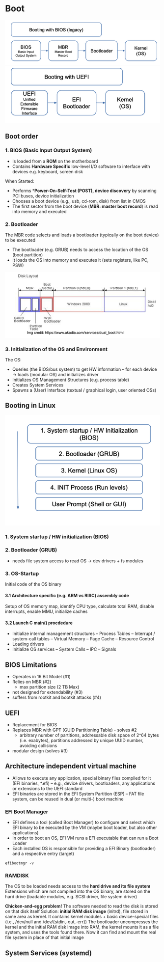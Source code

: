 # Boot

![alt text](media/image-9.png)
![alt text](media/image-8.png)

## Boot order

### 1. BIOS (Basic Input Output System)

- Is loaded from a **ROM** on the motherboard
- Contains **Hardware Specific** low-level I/O software to interface with devices e.g. keyboard, screen disk

When Started:
- Performs ***Power-On-Self-Test (POST), device discovery** by scanning PCI buses, device initialization
- Chooses a boot device (e.g., usb, cd-rom, disk) from list in CMOS
- The first sector from the boot device (**MBR: master boot record**) is read into memory and executed



### 2. Bootloader


The MBR code selects and loads a bootloader (typically on the boot device) to be executed
- The bootloader (e.g. GRUB) needs to access the location of the OS (boot partition)
- It loads the OS into memory and executes it (sets registers, like PC, PSW)

![alt text](media/image-6.png)

### 3. Initialization of the OS and Environment

The OS:
- Queries (the BIOS/bus system) to get HW information
	– for each device -> loads (modular OS) and initializes driver
- Initializes OS Management Structures (e.g. process table)
- Creates System Services
- Spawns a (User) Interface (textual / graphical login, user oriented OSs)


## Booting in Linux

![alt text](media/image-7.png)

### 1. System startup / HW initialization (BIOS)

### 2. Bootloader (GRUB)

- needs file system access to read OS -> dev drivers + fs modules

### 3. OS-Startup

Initial code of the OS binary

#### 3.1 Architecture specific (e.g. ARM vs RISC) assembly code

Setup of OS memory map, identify CPU type, calculate total RAM, disable interrupts, enable MMU, initialize caches

#### 3.2 Launch C main() procdedure

- Initialize internal management structures
	– Process Tables
	– Interrupt / system-call tables
	– Virtual Memory
	– Page Cache
	– Resource Control
- Loading drivers
- Initialize OS services
	– System Calls
	– IPC
	– Signals


## BIOS Limitations

- Operates in 16 Bit Model (#1)
- Relies on MBR (#2)
	- max partition size (2 TB Max)
- not designed for extendability (#3)
- suffers from rootkit and bootkit attacks (#4)

## UEFI



- Replacement for BIOS
- Replaces MBR with GPT (GUID Partitioning Table) - solves #2
	- arbitrary number of partitions, addressable disk space of 2^64 bytes (i.e. exabytes), partitions addressed by unique UUID number, avoiding collisions
- modular design (solves #3)

## Architecture independent virtual machine

- Allows to execute any application, special binary files compiled for it (EFI binaries, *.efi)
	– e.g., device drivers, bootloaders, any applications or extensions to the UEFI standard
- EFI binaries are stored in the EFI System Partition (ESP)
	– FAT file system, can be reused in dual (or multi-) boot machine

### EFI Boot Manager

- EFI defines a tool (called Boot Manager) to configure and select which EFI binary to be executed by the VM (maybe boot loader, but also other applications)
- In order to boot an OS, EFI VM runs a EFI executable that can run a Boot Loader
- Each installed OS is responsible for providing a EFI Binary (bootloader) and a respective entry (target)

```shell
efibootmgr -v
```

### RAMDISK


The OS to be loaded needs access to the **hard drive and its file system** Extensions which are not compiled into the OS binary, are stored on the hard drive (loadable modules, e.g. SCSI driver, file system driver)

**Chicken-and-egg problem!**
The software needed to read the disk is stored on that disk itself
Solution: **initial RAM disk image** (initrd), file stored in same area as kernel. It contains kernel modules + basic device-special files (i.e., /dev/null and /dev/{stdin,-out,-err})
The bootloader uncompresses the kernel and the initial RAM disk image into RAM, the kernel mounts it as a file system, and uses the tools found there. Now it can find and mount the real file system in place of that initial image

## System Services (systemd)